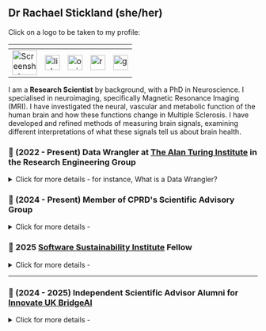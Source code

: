 ## Dr Rachael Stickland (she/her)

Click on a logo to be taken to my profile:  

| <!-- -->  | <!-- -->  | <!-- -->  | <!-- -->  | <!-- -->  |
| -------- | ------- |------- |------- | -------- |
[<img height="50" alt="Screenshot 2025-01-29 at 12 21 36" src="https://github.com/user-attachments/assets/d0652837-9c6a-4238-a803-2971193e0be8" alt="The Alan Turing Institute logo">](https://www.turing.ac.uk/people/researchers/rachael-stickland) | [<img height="30" src="https://github.com/RayStick/RayStick/assets/50215726/78a68437-0b09-4a96-b4ab-d78dc9676869" alt="linkedin logo">](https://www.linkedin.com/in/rstickland-phd) | [<img height="30" src="https://github.com/RayStick/RayStick/assets/50215726/706abccc-70d5-483b-b906-1750072c61d9" alt="orcid logo">](https://orcid.org/0000-0003-3398-4272) | [<img height="30" src="https://github.com/RayStick/RayStick/assets/50215726/bce19902-dbee-40d9-b7fe-57cfeee3d305" alt="researchgate logo">](https://www.researchgate.net/profile/Rachael-Stickland) | [<img height="30" src="https://github.com/RayStick/RayStick/assets/50215726/68d77b87-e430-4ee9-bc65-f4a486a43668" alt="googlescholar logo">](https://scholar.google.com/citations?user=r7BTR4cAAAAJ&hl=en)  |

I am a **Research Scientist** by background, with a PhD in Neuroscience. I specialised in neuroimaging, specifically Magnetic Resonance Imaging (MRI). I have investigated the neural, vascular and metabolic function of the human brain and how these functions change in Multiple Sclerosis.  I have developed and refined methods of measuring brain signals, examining different interpretations of what these signals tell us about brain health.

### 🧠 (2022 - Present) Data Wrangler at [The Alan Turing Institute](https://www.turing.ac.uk/people/researchers/rachael-stickland) in the Research Engineering Group

<details>
  <summary>Click for more details - for instance, What is a Data Wrangler?</summary> 
  <br />

Data Wranglers can be viewed as a specialised type of data scientist, primarily working in the space between data generators and data analysts. Read more [here](https://the-turing-way.netlify.app/collaboration/research-infrastructure-roles/data-wrangler.html). The research projects I work on use large population health databases (often electronic health records derived from primary care data). This data rarely comes **AI-ready** or **research-ready**. I create re-usable, accessible and efficient analytical workflows to help prepare data for specific use cases. 

</details>

### 🧠 (2024 - Present) Member of CPRD's Scientific Advisory Group 

<details>
  <summary>Click for more details - </summary> 
  <br />

Coming soon

</details>

### 🧠 2025 [Software Sustainability Institute](https://www.software.ac.uk/fellowship-programme/rachael-stickland) Fellow

<details>
  <summary>Click for more details - </summary> 
  <br />

Coming soon

</details>

---

### 🧠  (2024 - 2025) Independent Scientific Advisor Alumni for [Innovate UK BridgeAI](https://iuk.ktn-uk.org/programme/bridgeai/)

<details>
  <summary>Click for more details - </summary> 
  <br />

Coming soon

</details>
  


